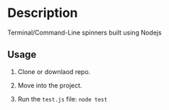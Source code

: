 # Description

Terminal/Command-Line spinners built using Nodejs


## Usage

1. Clone or downlaod repo.

2. Move into the project.

3. Run the `test.js` file: `node test`

